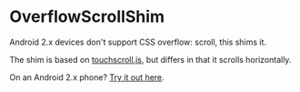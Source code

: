 OverflowScrollShim
==================

Android 2.x devices don't support CSS overflow: scroll, this shims it.

The shim is based on [touchscroll.js](https://github.com/chrismbarr/TouchScroll), but differs in that it scrolls
horizontally.

On an Android 2.x phone? [Try it out here](http://peterchamberlin.com/experiments/OverflowScrollShim/demo.html).
